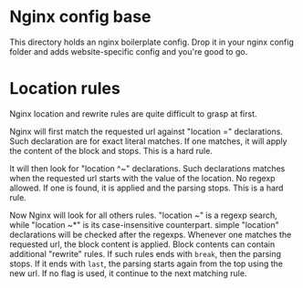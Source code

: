 # Nginx config base

This directory holds an nginx boilerplate config. Drop it in your nginx config
folder and adds website-specific config and you're good to go.

# Location rules
Nginx location and rewrite rules are quite difficult to grasp at first.

Nginx will first match the requested url against "location =" declarations.
Such declaration are for exact literal matches. If one matches, it will
apply the content of the block and stops. This is a hard rule.

It will then look for "location ^~" declarations. Such declarations matches
when the requested url starts with the value of the location. No regexp
allowed. If one is found, it is applied and the parsing stops. This is
a hard rule.

Now Nginx will look for all others rules. "location ~" is a regexp search,
while "location ~*" is its case-insensitive counterpart. simple "location"
declarations will be checked after the regexps. Whenever one
matches the requested url, the block content is applied. Block contents can
contain additional "rewrite" rules. If such rules ends with `break`, then
the parsing stops. If it ends with `last`, the parsing starts again from
the top using the new url. If no flag is used, it continue to the next
matching rule.
 

